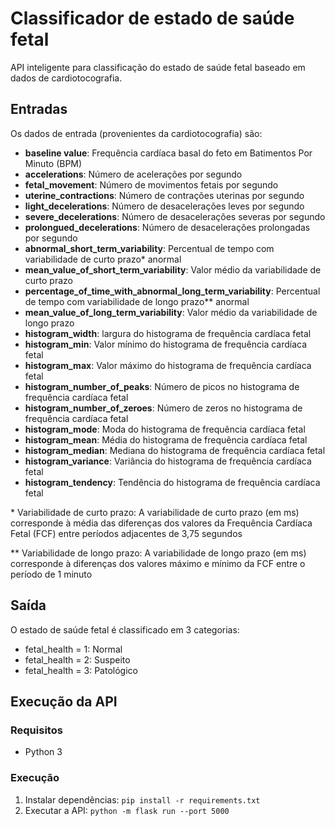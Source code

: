 # Classificador de estado de saúde fetal

API inteligente para classificação do estado de saúde fetal baseado em dados de cardiotocografia.

## Entradas

Os dados de entrada (provenientes da cardiotocografia) são:

- **baseline value**: Frequência cardíaca basal do feto em Batimentos Por Minuto (BPM)
- **accelerations**: Número de acelerações por segundo
- **fetal_movement**: Número de movimentos fetais por segundo
- **uterine_contractions**: Número de contrações uterinas por segundo
- **light_decelerations**: Número de desacelerações leves por segundo
- **severe_decelerations**: Número de desacelerações severas por segundo
- **prolongued_decelerations**: Número de desacelerações prolongadas por segundo
- **abnormal_short_term_variability**: Percentual de tempo com variabilidade de curto prazo\* anormal
- **mean_value_of_short_term_variability**: Valor médio da variabilidade de curto prazo
- **percentage_of_time_with_abnormal_long_term_variability**: Percentual de tempo com variabilidade de longo prazo\*\* anormal
- **mean_value_of_long_term_variability**: Valor médio da variabilidade de longo prazo
- **histogram_width**: largura do histograma de frequência cardíaca fetal
- **histogram_min**: Valor mínimo do histograma de frequência cardíaca fetal
- **histogram_max**: Valor máximo do histograma de frequência cardíaca fetal
- **histogram_number_of_peaks**: Número de picos no histograma de frequência cardíaca fetal
- **histogram_number_of_zeroes**: Número de zeros no histograma de frequência cardíaca fetal
- **histogram_mode**: Moda do histograma de frequência cardíaca fetal
- **histogram_mean**: Média do histograma de frequência cardíaca fetal
- **histogram_median**: Mediana do histograma de frequência cardíaca fetal
- **histogram_variance**: Variância do histograma de frequência cardíaca fetal
- **histogram_tendency**: Tendência do histograma de frequência cardíaca fetal

\* Variabilidade de curto prazo: A variabilidade de curto prazo (em ms) corresponde à média das diferenças dos valores da Frequência Cardíaca Fetal (FCF) entre períodos adjacentes de 3,75 segundos

\*\* Variabilidade de longo prazo: A variabilidade de longo prazo (em ms) corresponde à diferenças dos valores máximo e mínimo da FCF entre o período de 1 minuto

## Saída

O estado de saúde fetal é classificado em 3 categorias:

- fetal_health = 1: Normal
- fetal_health = 2: Suspeito
- fetal_health = 3: Patológico

## Execução da API

### Requisitos

- Python 3

### Execução

1. Instalar dependências: `pip install -r requirements.txt`
2. Executar a API: `python -m flask run --port 5000`
